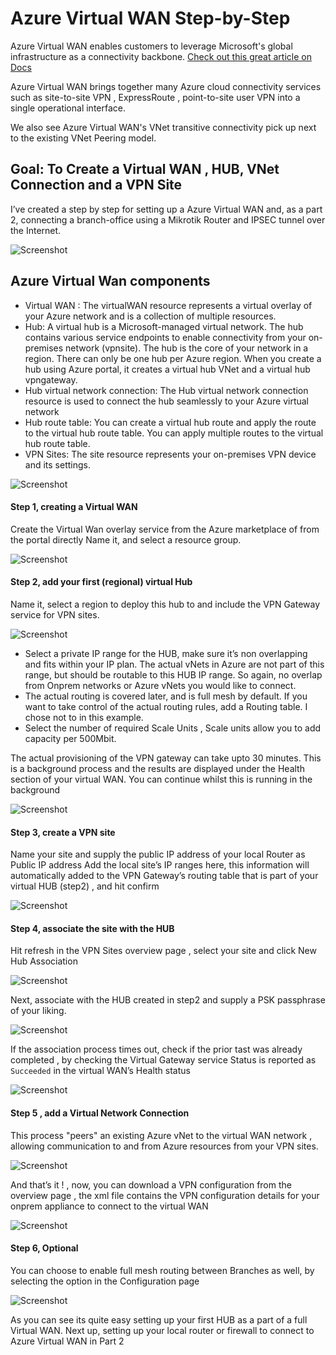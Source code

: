 # Azure Virtual WAN Step-by-Step

Azure Virtual WAN enables customers to leverage Microsoft's global infrastructure as a connectivity backbone. 
[Check out this great article on Docs](https://docs.microsoft.com/en-us/azure/virtual-wan/virtual-wan-about)

Azure Virtual WAN brings together many Azure cloud connectivity services such as site-to-site VPN , ExpressRoute , point-to-site user VPN into a single operational interface. 

We also see Azure Virtual WAN's VNet transitive connectivity pick up next to the existing VNet Peering model.


## Goal: To Create a Virtual WAN , HUB, VNet Connection and a VPN Site

I’ve created a step by step for setting up a Azure Virtual WAN and, as a part 2, connecting a branch-office using a Mikrotik Router and IPSEC tunnel over the Internet.

![Screenshot](https://raw.githubusercontent.com/verboompj/Networking/master/Pictures/0.png)

## Azure Virtual Wan components
* Virtual WAN : The virtualWAN resource represents a virtual overlay of your Azure network and is a collection of multiple resources. 
* Hub: A virtual hub is a Microsoft-managed virtual network. The hub contains various service endpoints to enable connectivity from your on-premises network (vpnsite). The hub is the core of your network in a region. There can only be one hub per Azure region. When you create a hub using Azure portal, it creates a virtual hub VNet and a virtual hub vpngateway.
* Hub virtual network connection: The Hub virtual network connection resource is used to connect the hub seamlessly to your Azure virtual network
* Hub route table: You can create a virtual hub route and apply the route to the virtual hub route table. You can apply multiple routes to the virtual hub route table. 
* VPN Sites: The site resource represents your on-premises VPN device and its settings. 




![Screenshot](https://raw.githubusercontent.com/verboompj/Networking/master/Pictures/1.png)



#### Step 1, creating a Virtual WAN

Create the Virtual Wan overlay service from the Azure marketplace of from the portal directly
Name it, and select a resource group.

![Screenshot](https://raw.githubusercontent.com/verboompj/Networking/master/Pictures/2.png)




#### Step 2, add your first (regional) virtual Hub 
Name it, select a region to deploy this hub to and include the VPN Gateway service for VPN sites.

![Screenshot](https://raw.githubusercontent.com/verboompj/Networking/master/Pictures/3.png)

* Select a private IP range for the HUB, make sure it’s non overlapping and fits within your IP plan. The actual vNets in Azure are not part of this range, but should be routable to this HUB IP range. So again, no overlap from Onprem networks or Azure vNets you would like to connect. 
* The actual routing is covered later, and is full mesh by default. If you want to take control of the actual routing rules, add a Routing table. I chose not to in this example.
* Select the number of required Scale Units , Scale units allow you to add capacity per 500Mbit.  

The actual provisioning of the VPN gateway can take upto 30 minutes. This is a background process and the results are displayed under the Health section of your virtual WAN. You can continue whilst this is running in the background

![Screenshot](https://raw.githubusercontent.com/verboompj/Networking/master/Pictures/4.png)

#### Step 3, create a VPN site

Name your site and supply the public IP address of your local Router as Public IP address
Add the local site’s IP ranges here, this information will automatically added to the VPN Gateway’s routing table that is part of your virtual HUB (step2) , and hit confirm

![Screenshot](https://raw.githubusercontent.com/verboompj/Networking/master/Pictures/5.png)

#### Step 4, associate the site with the HUB 

Hit refresh in the VPN Sites overview page , select your site and click New Hub Association

![Screenshot](https://raw.githubusercontent.com/verboompj/Networking/master/Pictures/6.png)


Next, associate with the HUB created in step2 and supply a PSK passphrase of your liking.

![Screenshot](https://raw.githubusercontent.com/verboompj/Networking/master/Pictures/7.png)

If the association process times out, check if the prior tast was already completed , by checking the Virtual Gateway service Status is reported as `Succeeded` in the virtual WAN’s Health status

![Screenshot](https://raw.githubusercontent.com/verboompj/Networking/master/Pictures/8.png)


#### Step 5 , add a Virtual Network Connection

This process "peers" an existing Azure vNet to the virtual WAN network , allowing communication to and from Azure resources from your VPN sites.

![Screenshot](https://raw.githubusercontent.com/verboompj/Networking/master/Pictures/9.png)

And that’s it ! , now, you can download a VPN configuration from the overview page , the xml file contains the VPN configuration details for your onprem appliance to connect to the virtual WAN

![Screenshot](https://raw.githubusercontent.com/verboompj/Networking/master/Pictures/10.png)

#### Step 6, Optional
You can choose to enable full mesh routing between Branches as well, by selecting the option in the Configuration page

![Screenshot](https://raw.githubusercontent.com/verboompj/Networking/master/Pictures/11.png)

As you can see its quite easy setting up your first HUB as a part of a full Virtual WAN.
Next up, setting up your local router or firewall to connect to Azure Virtual WAN in Part 2 
